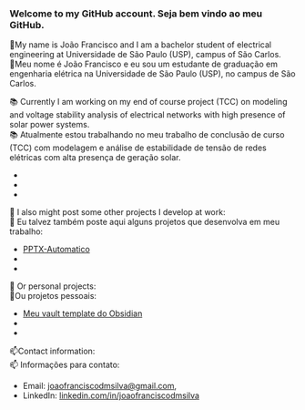### Welcome to my GitHub account. Seja bem vindo ao meu GitHub.

👤My name is João Francisco and I am a bachelor student of electrical engineering at Universidade de São Paulo (USP), campus of São Carlos.  
👤Meu nome é João Francisco e eu sou um estudante de graduação em engenharia elétrica na Universidade de São Paulo (USP), no campus de São Carlos.

📚 Currently I am working on my end of course project (TCC) on modeling and voltage stability analysis of electrical networks with high presence of solar power systems.  
📚 Atualmente estou trabalhando no meu trabalho de conclusão de curso (TCC) com modelagem e análise de estabilidade de tensão de redes elétricas com alta presença de geração solar.

-
-
-

🤖 I also might post some other projects I develop at work:  
🤖 Eu talvez também poste aqui alguns projetos que desenvolva em meu trabalho:
- [PPTX-Automatico](https://github.com/joaofranciscodmsilva/PPTX-Automatico)
- 
-


🔭 Or personal projects:  
🔭Ou projetos pessoais:
- [Meu vault template do Obsidian](https://github.com/joaofranciscodmsilva/obsidian_template_vault)
-
-


📫Contact information:  
📫 Informações para contato: 
- Email: joaofranciscodmsilva@gmail.com,
- LinkedIn: [linkedin.com/in/joaofranciscodmsilva](www.linkedin.com/in/joaofranciscodmsilva)

